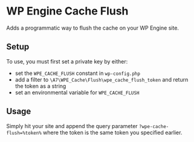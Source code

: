 # WP Engine Cache Flush

Adds a programmatic way to flush the cache on your WP Engine site.

## Setup
To use, you must first set a private key by either:
* set the `WPE_CACHE_FLUSH` constant in `wp-config.php`
* add a filter to `\A7\WPE_Cache\Flush\wpe_cache_flush_token` and return the token as a string
* set an environmental variable for `WPE_CACHE_FLUSH`

## Usage
Simply hit your site and append the query parameter `?wpe-cache-flush=%token%` where the token is the same token you specified earlier.